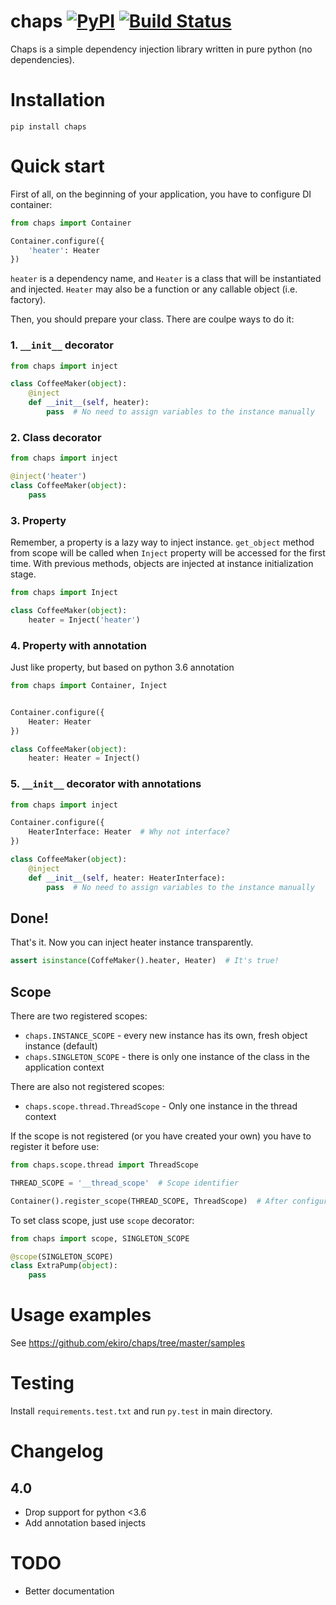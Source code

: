 # chaps [![PyPI](https://img.shields.io/pypi/pyversions/chaps.svg)](https://pypi.python.org/pypi/chaps/) [![Build Status](https://travis-ci.org/ekiro/chaps.svg?branch=master)](https://travis-ci.org/ekiro/chaps)
Chaps is a simple dependency injection library written in pure python (no dependencies).

# Installation

    pip install chaps

# Quick start


First of all, on the beginning of your application, you have to configure
DI container:

```python
from chaps import Container

Container.configure({
    'heater': Heater
})
```

`heater` is a dependency name, and `Heater` is a class that will be
instantiated and injected. `Heater` may also be a function or any callable object (i.e. factory).


Then, you should prepare your class. There are coulpe ways to do it:

### 1. `__init__` decorator

```python
from chaps import inject

class CoffeeMaker(object):
    @inject
    def __init__(self, heater):
        pass  # No need to assign variables to the instance manually
```

### 2. Class decorator

```python
from chaps import inject

@inject('heater')
class CoffeeMaker(object):
    pass
```

### 3. Property

Remember, a property is a lazy way to inject instance. `get_object` method from
scope will be called when `Inject` property will be accessed for the first time.
With previous methods, objects are injected at instance initialization stage.

```python
from chaps import Inject

class CoffeeMaker(object):
    heater = Inject('heater')
```

### 4. Property with annotation

Just like property, but based on python 3.6 annotation


```python
from chaps import Container, Inject


Container.configure({
    Heater: Heater
})

class CoffeeMaker(object):
    heater: Heater = Inject()
```

### 5. `__init__` decorator with annotations

```python
from chaps import inject

Container.configure({
    HeaterInterface: Heater  # Why not interface?
})

class CoffeeMaker(object):
    @inject
    def __init__(self, heater: HeaterInterface):
        pass  # No need to assign variables to the instance manually
```


## Done!

That's it. Now you can inject heater instance transparently.

```python
assert isinstance(CoffeMaker().heater, Heater)  # It's true!
```

## Scope

There are two registered scopes:

- `chaps.INSTANCE_SCOPE` - every new instance has its own, fresh object instance (default)
- `chaps.SINGLETON_SCOPE` - there is only one instance of the class in the application context

There are also not registered scopes:
- `chaps.scope.thread.ThreadScope` - Only one instance in the thread context

If the scope is not registered (or you have created your own) you have to
register it before use:

```python
from chaps.scope.thread import ThreadScope

THREAD_SCOPE = '__thread_scope'  # Scope identifier

Container().register_scope(THREAD_SCOPE, ThreadScope)  # After configuration
```


To set class scope, just use `scope` decorator:

```python
from chaps import scope, SINGLETON_SCOPE

@scope(SINGLETON_SCOPE)
class ExtraPump(object):
    pass
```


# Usage examples

See https://github.com/ekiro/chaps/tree/master/samples

# Testing

Install `requirements.test.txt` and run `py.test` in main directory.

# Changelog

## 4.0

- Drop support for python <3.6
- Add annotation based injects

# TODO

- Better documentation
